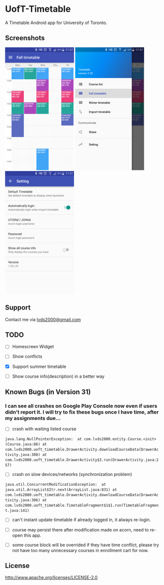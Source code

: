 # UofT-Timetable
A Timetable Android app for University of Toronto.

## Screenshots

<img src="screenshots/1.png" height="400" alt="Screenshot"/> <img src="screenshots/2.png" height="400" alt="Screenshot"/> <img src="screenshots/3.png" height="400" alt="Screenshot"/>

## Support
Contact me via lvds2000@gmail.com

## TODO

 - [ ] Homescreen Widget

 - [ ] Show conflicts

 - [x] Support summer timetable  
 
 - [ ] Show course info(description) in a better way

## Known Bugs (in Version 31)
### I can see all crashes on Google Play Console now even if users didn't report it. I will try to fix these bugs once I have time, after my assignments due...
 
  - [ ] crash with waiting listed course
  
  `
  java.lang.NullPointerException: 
  at com.lvds2000.entity.Course.<init>(Course.java:86)
  at com.lvds2000.uoft_timetable.DrawerActivity.downloadCourseData(DrawerActivity.java:308)
  at com.lvds2000.uoft_timetable.DrawerActivity$3.run(DrawerActivity.java:257)
  `
  - [ ] crash on slow devices/networks (synchronization problem)
  
  `
  java.util.ConcurrentModificationException: 
  at java.util.ArrayList$Itr.next(ArrayList.java:831)
  at com.lvds2000.uoft_timetable.DrawerActivity.downloadCourseData(DrawerActivity.java:306)
  at com.lvds2000.uoft_timetable.TimetableFragment$1$1.run(TimetableFragment.java:141)
  `
  - [ ] can't instant update timetable if already logged in, it always re-login.
  
  - [ ] course may persist there after modification made on acorn, need to re-open this app.
  
  - [ ] some course block will be overrided if they have time conflict, please try not have too many unnecessary courses in enrollment cart for now.
  
 ## License

http://www.apache.org/licenses/LICENSE-2.0
